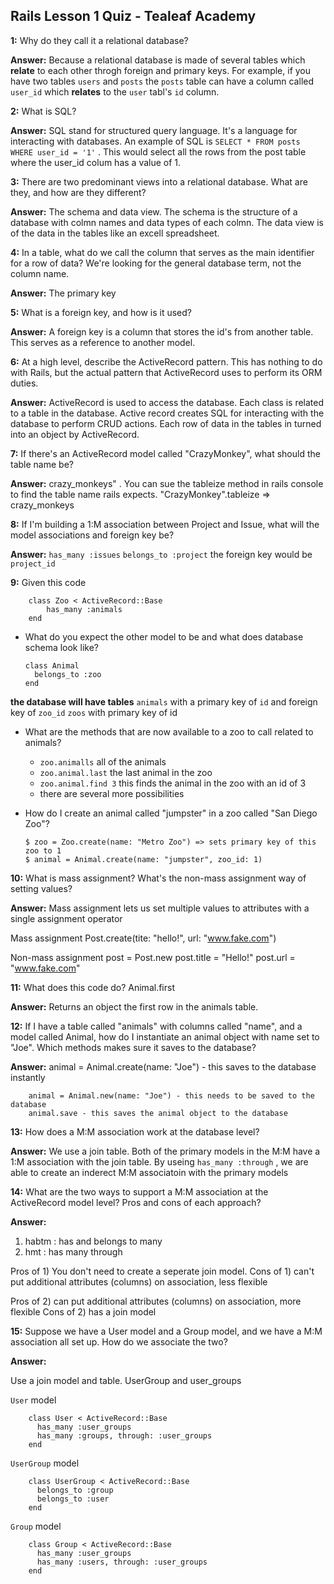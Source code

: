 ## Rails Lesson 1 Quiz - Tealeaf Academy

**1:** Why do they call it a relational database?
        
**Answer:** Because a relational database is made of several tables which **relate** to each other throgh foreign and primary keys. For example, if you have two tables `users` and `posts` the `posts` table can have a column called `user_id` which **relates** to the `user` tabl's `id` column. 


**2:** What is SQL?

**Answer:** SQL stand for structured query language. It's a language for interacting with databases. An example of SQL is `SELECT * FROM posts WHERE user_id = '1'` . This would select all the rows from the post table where the user_id colum has a value of 1. 

**3:** There are two predominant views into a relational database. What are they, and how are they different?

**Answer:** The schema and data view. The schema is the structure of a database with colmn names and data types of each colmn. The data view is of the data in the tables like an excell spreadsheet. 

**4:** In a table, what do we call the column that serves as the main identifier for a row of data? We're looking for the general database term, not the column name.

**Answer:** The primary key

**5:** What is a foreign key, and how is it used?

**Answer:** A foreign key is a column that stores the id's from another table. This serves as a reference to another model. 

**6:** At a high level, describe the ActiveRecord pattern. This has nothing to do with Rails, but the actual pattern that ActiveRecord uses to perform its ORM duties.

**Answer:** ActiveRecord is used to access the database. Each class is related to a table in the database. Active record creates SQL for interacting with the database to perform CRUD actions. Each row of data in the tables in turned into an object by ActiveRecord.

**7:** If there's an ActiveRecord model called "CrazyMonkey", what should the table name be?

**Answer:** crazy_monkeys" . You can sue the tableize method in rails console to find the table name rails expects. "CrazyMonkey".tableize => crazy_monkeys

**8:** If I'm building a 1:M association between Project and Issue, what will the model associations and foreign key be?

**Answer:** `has_many :issues` `belongs_to :project`  the foreign key would be `project_id`

**9:** Given this code

        class Zoo < ActiveRecord::Base
            has_many :animals
        end

  * What do you expect the other model to be and what does database schema look like?
      
        class Animal
          belongs_to :zoo
        end
  
  **the database will have tables** 
  `animals` with a primary key of `id` and foreign key of `zoo_id`
  `zoos` with primary key of id

  * What are the methods that are now available to a zoo to call related to animals?
  
    * `zoo.animalls` all of the animals
    * `zoo.animal.last` the last animal in the zoo
    * `zoo.animal.find 3` this finds the animal in the zoo with an id of 3
    * there are several more possibilities 

  * How do I create an animal called "jumpster" in a zoo called "San Diego Zoo"?
  
        $ zoo = Zoo.create(name: "Metro Zoo") => sets primary key of this zoo to 1
        $ animal = Animal.create(name: "jumpster", zoo_id: 1)


**10:** What is mass assignment? What's the non-mass assignment way of setting values?

**Answer:**  Mass assignment lets us set multiple values to attributes with a single assignment operator

Mass assignment
        Post.create(tite: "hello!", url: "www.fake.com")
        
Non-mass assignment
        post = Post.new
        post.title = "Hello!"
        post.url = "www.fake.com"

**11:** What does this code do? Animal.first

**Answer:** Returns an object the first row in the animals table.

**12:** If I have a table called "animals" with columns called "name", and a model called Animal, how do I instantiate an animal object with name set to "Joe". Which methods makes sure it saves to the database?

**Answer:** 
        animal = Animal.create(name: "Joe") - this saves to the database instantly
        
        animal = Animal.new(name: "Joe") - this needs to be saved to the database
        animal.save - this saves the animal object to the database

**13:** How does a M:M association work at the database level?

**Answer:** We use a join table. Both of the primary models in the M:M have a 1:M association with the join table. By useing `has_many :through` , we are able to create an inderect M:M associatoin with the primary models

**14:** What are the two ways to support a M:M association at the ActiveRecord model level? Pros and cons of each approach?

**Answer:**
1) habtm : has and belongs to many
2) hmt : has many through

Pros of 1) You don't need to create a seperate join model. 
Cons of 1) can't put additional attributes (columns) on association, less flexible

Pros of 2) can put additional attributes (columns) on association, more flexible
Cons of 2) has a join model

**15:** Suppose we have a User model and a Group model, and we have a M:M association all set up. How do we associate the two?

**Answer:** 

Use a join model and table. UserGroup and user_groups

`User` model

        class User < ActiveRecord::Base
          has_many :user_groups
          has_many :groups, through: :user_groups
        end

`UserGroup` model

        class UserGroup < ActiveRecord::Base
          belongs_to :group
          belongs_to :user
        end

`Group` model

        class Group < ActiveRecord::Base
          has_many :user_groups
          has_many :users, through: :user_groups
        end
        
        
